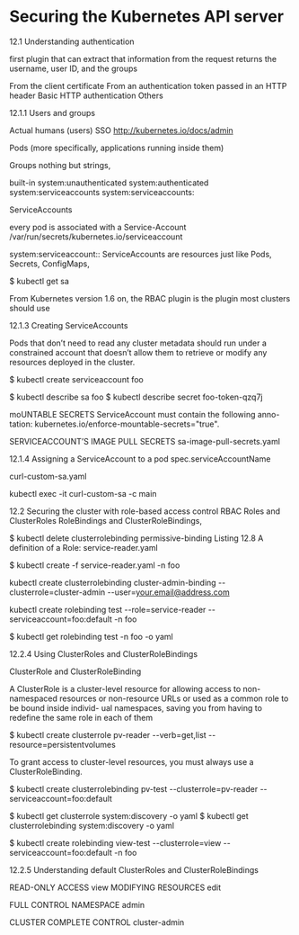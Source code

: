# Securing the Kubernetes API server

12.1 Understanding authentication

first plugin that can extract that information from the request returns the username, user ID, and the groups

 From the client certificate
 From an authentication token passed in an HTTP header
 Basic HTTP authentication
 Others



12.1.1 Users and groups

Actual humans (users)
SSO
http://kubernetes.io/docs/admin



Pods (more specifically, applications running inside them)


Groups
nothing but strings,

built-in
system:unauthenticated
system:authenticated
system:serviceaccounts
system:serviceaccounts:<namespace>


ServiceAccounts

every pod is associated with a Service-Account
/var/run/secrets/kubernetes.io/serviceaccount


system:serviceaccount:<namespace>:<service account name>
ServiceAccounts are resources just like Pods, Secrets, ConfigMaps,

$ kubectl get sa

From Kubernetes version 1.6 on, the RBAC
plugin is the plugin most clusters should use

12.1.3 Creating ServiceAccounts

Pods that don’t need to read any cluster
metadata should run under a constrained account that doesn’t allow them to retrieve or modify any resources deployed in the cluster.

$ kubectl create serviceaccount foo

$ kubectl describe sa foo
$ kubectl describe secret foo-token-qzq7j

moUNTABLE SECRETS
ServiceAccount must contain the following anno-
tation: kubernetes.io/enforce-mountable-secrets="true".

SERVICEACCOUNT’S IMAGE PULL SECRETS
sa-image-pull-secrets.yaml

12.1.4 Assigning a ServiceAccount to a pod
spec.serviceAccountName

curl-custom-sa.yaml

kubectl exec -it curl-custom-sa -c main

12.2 Securing the cluster with role-based access control
RBAC
Roles and ClusterRoles
RoleBindings and ClusterRoleBindings,

$ kubectl delete clusterrolebinding permissive-binding
Listing 12.8 A definition of a Role: service-reader.yaml

$ kubectl create -f service-reader.yaml -n foo

kubectl create clusterrolebinding cluster-admin-binding --clusterrole=cluster-admin --user=your.email@address.com

kubectl create rolebinding test --role=service-reader --serviceaccount=foo:default -n foo

$ kubectl get rolebinding test -n foo -o yaml

12.2.4 Using ClusterRoles and ClusterRoleBindings

ClusterRole and ClusterRoleBinding

A ClusterRole is a cluster-level resource for allowing access to non-namespaced
resources or non-resource URLs or used as a common role to be bound inside individ-
ual namespaces, saving you from having to redefine the same role in each of them

$ kubectl create clusterrole pv-reader --verb=get,list --resource=persistentvolumes

To grant access to cluster-level resources, you must always use a ClusterRoleBinding.

$ kubectl create clusterrolebinding pv-test --clusterrole=pv-reader --serviceaccount=foo:default

$ kubectl get clusterrole system:discovery -o yaml
$ kubectl get clusterrolebinding system:discovery -o yaml

$ kubectl create rolebinding view-test --clusterrole=view --serviceaccount=foo:default -n foo

12.2.5 Understanding default ClusterRoles and ClusterRoleBindings

READ-ONLY ACCESS
view 
MODIFYING RESOURCES
edit

FULL CONTROL NAMESPACE 
admin 

CLUSTER COMPLETE CONTROL
cluster-admin




